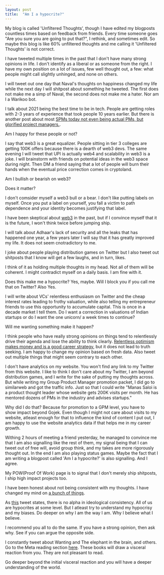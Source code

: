 ```yaml
---
layout: post
title:  "Am I a hypocrite?"
---
```


My blog is called 'Unfiltered Thoughts', though I have edited my blogposts countless times based on feedback from friends. Every time someone goes "Are you sure you are going to put that?", I rethink, and sometimes edit. So maybe this blog is like 60% unfiltered thoughts and me calling it 'Unfiltered Thoughts' is not correct.

I have tweeted multiple times in the past that I don't have many strong opinions in life. I don't identify as a liberal or as someone from the right. I have my own position on a lot of issues, few well thought out, a few: what people might call slightly unhinged, and none on others.

I will tweet out one day that Naval's thoughts on happiness changed my life while the next day I will shitpost about something he tweeted. The first does not make me a simp of Naval, the second does not make me a hater. Nor am I a Warikoo bot.

I talk about 2021 being the best time to be in tech. People are getting roles with 2-3 years of experience that took people 10 years earlier. But there is another post about most [SPMs today not even being actual PMs, but glorified project managers.](https://manassaloi.com/2021/11/26/senior-vibe.html).

Am I happy for these people or not?

I say that web3 is a great equalizer. People sitting in tier 3 colleges are getting 100K offers because there is a dearth of web3 devs. The same evening I will tweet that UPI is actually web4 and scalability in web3 is a joke. I will brainstorm with friends on potential ideas in the web3 space during night. Then DM a friend saying that a lot of people will burn their hands when the eventual price correction comes in cryptoland.

Am I bullish or bearish on web3?

Does it matter?

I don't comsider myself a web3 bull or a bear. I don't like putting labels on myself. Once you put a label on yourself, you fall a victim to path dependence and your identity becomes justifying that label.

I have been skeptical about [web3](https://manassaloi.com/2017/01/22/why-i-am-not-crazy-about-blockchain-yet.html) in the past, but if I convince myself that it is the future, I won't think twice before jumping ship.

I will talk about Adhaar's lack of security and all the leaks that has happened one year, a few years later I will say that it has greatly improved my life. It does not seem cnotradictory to me.

I joke about people playing distribution games on Twitter but I also tweet out shitposts that I know will get a few laughs, and in turn, likes.

I think of it as holding multiple thoughts in my head. Not all of them will be coherent. I might contradict myself on a daily basis. I am fine with it.

Does this make me a hypocrite? Yes, maybe. Will I block you if you call me that on Twitter? Also Yes.

I will write about VCs' relentless enthusiasm on Twitter and the cheap interest rates leading to frothy valuation, while also telling my entrepreneur friends to use this opportunity to accumulate capital. This is once in a decade market I tell them. Do I want a correction in valuations of Indian startups or do I want the one unicorn/ a week times to continue?

Will me wanting something make it happen?

I think people who have really strong opinions on things tend to relentlessly drive their agenda and lose the ability to think clearly. [Relentless optimism makes money and is a good career strategy](https://manassaloi.com/2021/11/15/relentless-optimism.html), but it does not lead to truth seeking. I am happy to change my opinion based on fresh data. Also tweet out multiple things that might seem contrary to each other.

I don't have analytics on my website. You won't find any link to my Twitter from this website. I like to think I don't care about my Twitter, I am beyond distribution games, and I write for the sake of putting my thoughts across. But while writing my Group Product Manager promotion packet, I did go to similarweb and got the traffic info. Just so that I could write "Manas Saloi is a product thought leader whose website gets 200K visits per month. He has mentored dozens of PMs in the industry and advises startups."

Why did I do that? Because for promotion to a GPM level, you have to show impact beyond Gojek. Even though I might not care about visits to my website, atleast enough for that to influence the kind of content I put out, I am happy to use the website analytics data if that helps me in my career growth.

Withing 2 hours of meeting a friend yesterday, he managed to convince me that I am also signalling like the rest of them, my signal being that I can tweet out of free will, avoid group think, and my takes are more rigorously thought out. In the end I am also playing status games. Maybe the fact that I am writing a blogpost called 'Am I a hypocrite?' is also signalling. And I agree.

My POW(Proof Of Work) page is to signal that I don't merely ship shitposts, I ship high impact projects too.

I have been honest about not being consistent with my thoughts. I have changed my mind on [a bunch of things](https://manassaloi.com/2020/04/01/strong-opinions-weakly-held.html).

As [this](https://twitter.com/BroductManager/status/1441503972947206146) tweet states, there is no alpha in ideological consistency. All of us are hypocrites at some level. But I atleast try to understand my hypocrisy and my biases. Do deeper on why I am the way I am. Why I believe what I believe. 

I recommend you all to do the same. If you have a strong opinion, then ask why. See if you can argue the opposite side. 

I constantly tweet about Wanting and The elephant in the brain, and others. Go to the Meta reading section [here](https://manassaloi.com/bookshelf/). These books will draw a visceral reaction from you. They are not pleasant to read.

Go deeper beyond the initial visceral reaction and you will have a deeper understanding of the world.
